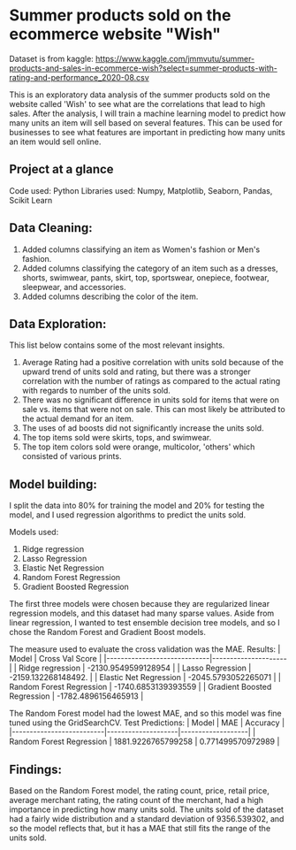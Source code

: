 # Summer products sold on the ecommerce website "Wish"
Dataset is from kaggle: https://www.kaggle.com/jmmvutu/summer-products-and-sales-in-ecommerce-wish?select=summer-products-with-rating-and-performance_2020-08.csv

This is an exploratory data analysis of the summer products sold on the website called 'Wish' to see what are the correlations that lead to high sales. After the analysis, I will train a machine learning model to predict how many units an item will sell based on several features. This can be used for businesses to see what features are important in predicting how many units an item would sell online.

## Project at a glance
Code used: Python
Libraries used: Numpy, Matplotlib, Seaborn, Pandas, Scikit Learn

## Data Cleaning:
1. Added columns classifying an item as Women's fashion or Men's fashion.
2. Added columns classifying the category of an item such as a dresses, shorts, swimwear, pants, skirt, top, sportswear, onepiece, footwear, sleepwear, and accessories.
3. Added columns describing the color of the item.

## Data Exploration:
This list below contains some of the most relevant insights.
1. Average Rating had a positive correlation with units sold because of the upward trend of units sold and rating, but there was a stronger correlation with the number of ratings as compared to the actual rating with regards to number of the units sold.
2. There was no significant difference in units sold for items that were on sale vs. items that were not on sale. This can most likely be attributed to the actual demand for an item.
3. The uses of ad boosts did not significantly increase the units sold.
4. The top items sold were skirts, tops, and swimwear.
5. The top item colors sold were orange, multicolor, 'others' which consisted of various prints.

## Model building:
I split the data into 80% for training the model and 20% for testing the model, and I used regression algorithms to predict the units sold.

Models used:
1. Ridge regression
2. Lasso Regression
3. Elastic Net Regression
4. Random Forest Regression
5. Gradient Boosted Regression

The first three models were chosen because they are regularized linear regression models, and this dataset had many sparse values. Aside from linear regression, I wanted to test ensemble decision tree models, and so I chose the Random Forest and Gradient Boost models.

The measure used to evaluate the cross validation was the MAE.
Results:
| Model                       | Cross Val Score     |
|-----------------------------|---------------------|
| Ridge regression            | -2130.9549599128954 |
| Lasso Regression            | -2159.132268148492. |
| Elastic Net Regression      | -2045.5793052265071 |
| Random Forest Regression    | -1740.6853139393559 |
| Gradient Boosted Regression | -1782.4896156465913 |

The Random Forest model had the lowest MAE, and so this model was fine tuned using the GridSearchCV.
Test Predictions:
| Model                    | MAE                | Accuracy          |
|--------------------------|--------------------|-------------------|
| Random Forest Regression | 1881.9226765799258 | 0.771499570972989 |

## Findings:
Based on the Random Forest model, the rating count, price, retail price, average merchant rating, the rating count of the merchant, had a high importance in predicting how many units sold. The units sold of the dataset had a fairly wide distribution and a standard deviation of 9356.539302, and so the model reflects that, but it has a MAE that still fits the range of the units sold.
